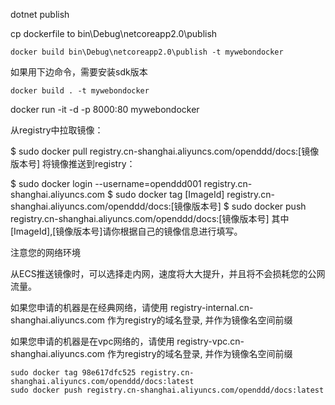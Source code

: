 dotnet publish

cp dockerfile to bin\Debug\netcoreapp2.0\publish 

```
docker build bin\Debug\netcoreapp2.0\publish -t mywebondocker 
```
如果用下边命令，需要安装sdk版本
```
docker build . -t mywebondocker
```
docker run -it -d -p 8000:80 mywebondocker


从registry中拉取镜像：

$ sudo docker pull registry.cn-shanghai.aliyuncs.com/openddd/docs:[镜像版本号]
将镜像推送到registry：

$ sudo docker login --username=openddd001 registry.cn-shanghai.aliyuncs.com
$ sudo docker tag [ImageId] registry.cn-shanghai.aliyuncs.com/openddd/docs:[镜像版本号]
$ sudo docker push registry.cn-shanghai.aliyuncs.com/openddd/docs:[镜像版本号]
其中[ImageId],[镜像版本号]请你根据自己的镜像信息进行填写。

注意您的网络环境

从ECS推送镜像时，可以选择走内网，速度将大大提升，并且将不会损耗您的公网流量。

如果您申请的机器是在经典网络，请使用 registry-internal.cn-shanghai.aliyuncs.com 作为registry的域名登录, 并作为镜像名空间前缀

如果您申请的机器是在vpc网络的，请使用 registry-vpc.cn-shanghai.aliyuncs.com 作为registry的域名登录, 并作为镜像名空间前缀
```
sudo docker tag 98e617dfc525 registry.cn-shanghai.aliyuncs.com/openddd/docs:latest
sudo docker push registry.cn-shanghai.aliyuncs.com/openddd/docs:latest
```
